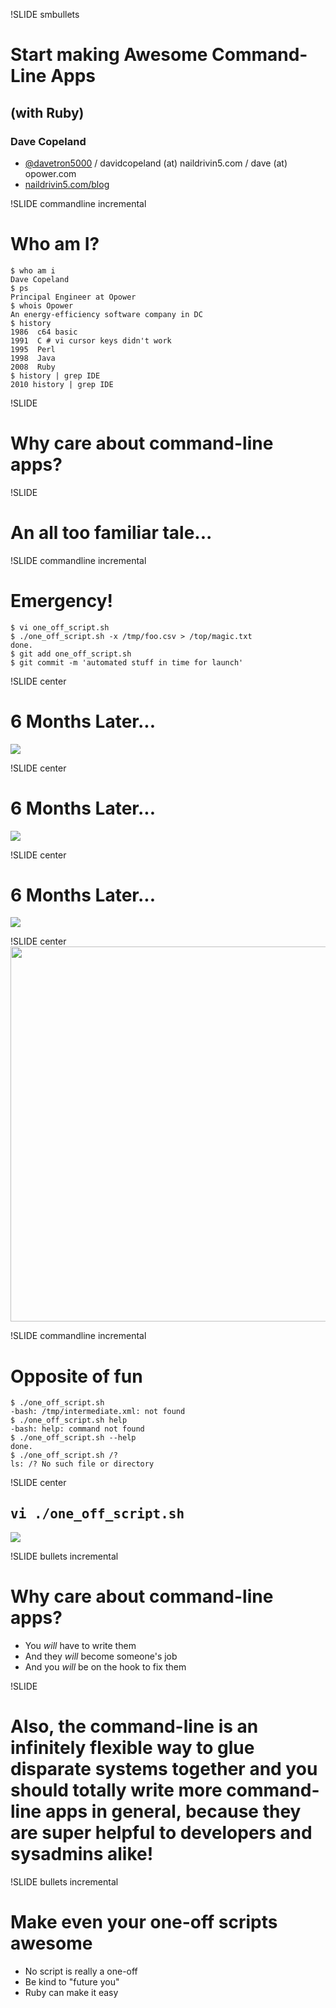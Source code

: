 !SLIDE smbullets
# Start making Awesome Command-Line Apps
## (with Ruby)
### Dave Copeland
* [@davetron5000](http://www.twitter.com/davetron5000) / davidcopeland (at) naildrivin5.com / dave (at) opower.com
* [naildrivin5.com/blog](http://www.naildrivin5.com/blog)

!SLIDE commandline incremental
# Who am I? #

    $ who am i
    Dave Copeland
    $ ps
    Principal Engineer at Opower
    $ whois Opower
    An energy-efficiency software company in DC
    $ history
    1986  c64 basic
    1991  C # vi cursor keys didn't work
    1995  Perl
    1998  Java
    2008  Ruby
    $ history | grep IDE
    2010 history | grep IDE

!SLIDE 
# Why care about command-line apps? #

!SLIDE
# An all too familiar tale...

!SLIDE commandline incremental
# Emergency! #

    $ vi one_off_script.sh
    $ ./one_off_script.sh -x /tmp/foo.csv > /top/magic.txt
    done.
    $ git add one_off_script.sh
    $ git commit -m 'automated stuff in time for launch'

!SLIDE center
# 6 Months Later... #
<img src="rage1.jpg" />

!SLIDE center
# 6 Months Later... #
<img src="rage2.jpg" />

!SLIDE center
# 6 Months Later... #
<img src="rage3.jpg" />

!SLIDE center
<img src="challenge.png" height='600'/>

!SLIDE commandline incremental
# Opposite of fun
    $ ./one_off_script.sh 
    -bash: /tmp/intermediate.xml: not found 
    $ ./one_off_script.sh help
    -bash: help: command not found
    $ ./one_off_script.sh --help
    done.
    $ ./one_off_script.sh /?
    ls: /? No such file or directory

!SLIDE center
## <tt>vi ./one_off_script.sh</tt>
<img src="ok.png" />


!SLIDE bullets incremental
# Why care about command-line apps? #
* You *will* have to write them
* And they *will* become someone's job
* And you *will* be on the hook to fix them

!SLIDE
# Also, the command-line is an infinitely flexible way to glue disparate systems together and you should totally write more command-line apps in general, because they are super helpful to developers and sysadmins alike!
!SLIDE bullets incremental
# Make even your one-off scripts awesome #

* No script is really a one-off
* Be kind to "future you"
* Ruby can make it easy
